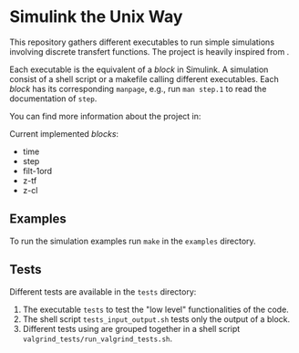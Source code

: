 # Simulink the Unix Way 

This repository gathers different executables to run simple
simulations involving discrete transfert functions. The project is
heavily inspired from [](https://adamsgaard.dk/unix-for-science.html).

Each executable is the equivalent of a *block* in Simulink. A
simulation consist of a shell script or a makefile calling different
executables. Each *block* has its corresponding `manpage`, e.g., run
`man step.1` to read the documentation of `step`.

You can find more information about the project in:
[](https://www.mig-ap.com)

Current implemented *blocks*:
- time
- step
- filt-1ord
- z-tf
- z-cl

## Examples

To run the simulation examples run `make` in the `examples` directory.

## Tests

Different tests are available in the `tests` directory:

1. The executable `tests` to test the "low level" functionalities of
   the code.
2. The shell script `tests_input_output.sh` tests only the output of a
   block.
3. Different tests using [](https://valgrind.org/) are grouped
   together in a shell script `valgrind_tests/run_valgrind_tests.sh`.
